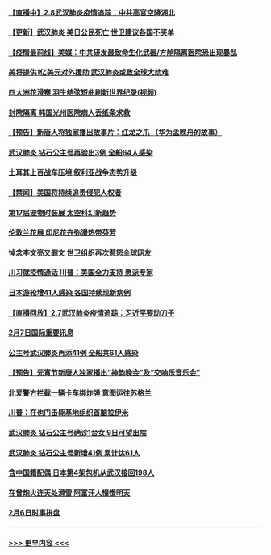 #### [【直播中】2.8武汉肺炎疫情追踪：中共高官空降湖北](../pages/prog202/a102772618.md?t=02082233) 
#### [【更新】武汉肺炎 美日公民死亡 世卫建议各国不买单](../pages/prog202/a102770740.md?t=02082233) 
#### [【疫情最前线】美媒：中共研发最致命生化武器/方舱隔离医院恐出现暴乱](../pages/prog202/a102772439.md?t=02082233) 
#### [美将提供1亿美元对外援助 武汉肺炎或致全球大劫难](../pages/prog202/a102772361.md?t=02082233) 
#### [四大洲花滑赛 羽生结弦短曲刷新世界纪录(视频)](../pages/prog202/a102772341.md?t=02082233) 
#### [封院隔离 韩国光州医院病人丢纸条求救](../pages/prog202/a102772282.md?t=02082233) 
#### [【预告】新唐人将独家播出故事片：红龙之爪 （华为孟晚舟的故事）](../pages/prog202/a102767728.md?t=02082233) 
#### [武汉肺炎 钻石公主号再验出3例 全船64人感染](../pages/prog202/a102771726.md?t=02082233) 
#### [土耳其上百战车压境 叙利亚战争态势升级](../pages/prog202/a102772132.md?t=02082233) 
#### [【禁闻】美国将持续追责侵犯人权者](../pages/prog202/a102772042.md?t=02082233) 
#### [第17届宠物时装展 太空科幻新趋势](../pages/prog202/a102772033.md?t=02082233) 
#### [伦敦兰花展 印尼花卉弥漫热带芬芳](../pages/prog202/a102772026.md?t=02082233) 
#### [悼念李文亮又删文 世卫组织再次惹怒全球网友](../pages/prog202/a102771968.md?t=02082233) 
#### [川习就疫情通话 川普：美国全力支持 愿派专家](../pages/prog202/a102771930.md?t=02082233) 
#### [日本游轮增41人感染 各国持续现新病例](../pages/prog202/a102771912.md?t=02082233) 
#### [【直播回放】2.7武汉肺炎疫情追踪：习近平要动刀子](../pages/prog202/a102771649.md?t=02082233) 
#### [2月7日国际重要讯息](../pages/prog202/a102771747.md?t=02082233) 
#### [公主号武汉肺炎再添41例 全船共61人感染](../pages/prog202/a102771703.md?t=02082233) 
#### [【预告】元宵节新唐人独家播出“神韵晚会”及“交响乐音乐会”](../pages/prog202/a102767674.md?t=02082233) 
#### [北爱警方拦截一辆卡车绑炸弹 意图运往苏格兰](../pages/prog202/a102771609.md?t=02082233) 
#### [川普：在也门击毙基地组织首脑拉伊米](../pages/prog202/a102771528.md?t=02082233) 
#### [武汉肺炎 钻石公主号确诊1台女 9日可望出院](../pages/prog202/a102771518.md?t=02082233) 
#### [武汉肺炎 钻石公主号新增41例 累计达61人](../pages/prog202/a102771486.md?t=02082233) 
#### [含中国籍配偶 日本第4架包机从武汉接回198人](../pages/prog202/a102771472.md?t=02082233) 
#### [在曾炮火连天处滑雪 阿富汗人憧憬明天](../pages/prog202/a102771290.md?t=02082233) 
#### [2月6日时事拼盘](../pages/prog202/a102771225.md?t=02082233) 

----
#### [ >>> 更早内容 <<< ](../indexes/prog202-earlier.md)
